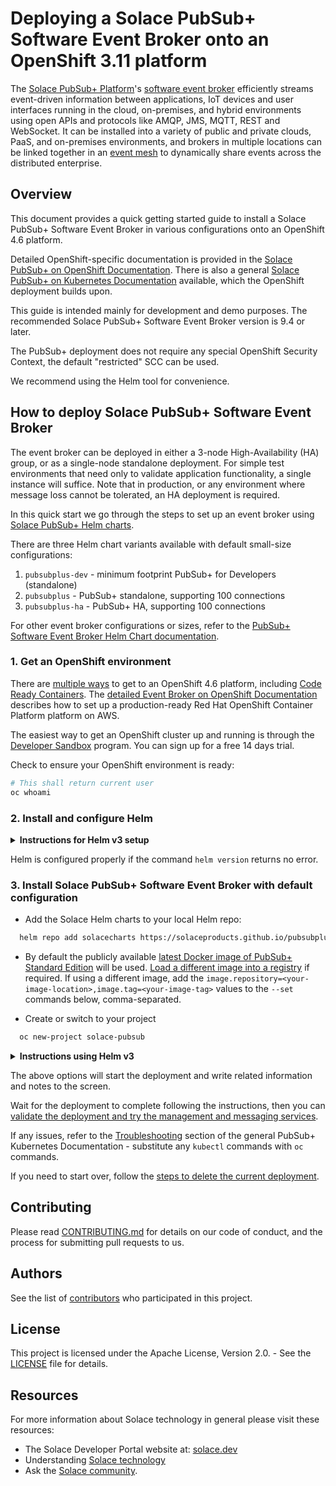 # Deploying a Solace PubSub+ Software Event Broker onto an OpenShift 3.11 platform

The [Solace PubSub+ Platform](https://solace.com/products/platform/)'s [software event broker](https://solace.com/products/event-broker/software/) efficiently streams event-driven information between applications, IoT devices and user interfaces running in the cloud, on-premises, and hybrid environments using open APIs and protocols like AMQP, JMS, MQTT, REST and WebSocket. It can be installed into a variety of public and private clouds, PaaS, and on-premises environments, and brokers in multiple locations can be linked together in an [event mesh](https://solace.com/what-is-an-event-mesh/) to dynamically share events across the distributed enterprise.

## Overview

This document provides a quick getting started guide to install a Solace PubSub+ Software Event Broker in various configurations onto an OpenShift 4.6 platform.

Detailed OpenShift-specific documentation is provided in the [Solace PubSub+ on OpenShift Documentation](/docs/PubSubPlusOpenShiftDeployment.md). There is also a general [Solace PubSub+ on Kubernetes Documentation](//github.com/SolaceProducts/pubsubplus-kubernetes-quickstart/blob/master/docs/PubSubPlusK8SDeployment.md) available, which the OpenShift deployment  builds upon.

This guide is intended mainly for development and demo purposes. The recommended Solace PubSub+ Software Event Broker version is 9.4 or later.

The PubSub+ deployment does not require any special OpenShift Security Context, the default "restricted" SCC can be used.

We recommend using the Helm tool for convenience.

## How to deploy Solace PubSub+ Software Event Broker

The event broker can be deployed in either a 3-node High-Availability (HA) group, or as a single-node standalone deployment. For simple test environments that need only to validate application functionality, a single instance will suffice. Note that in production, or any environment where message loss cannot be tolerated, an HA deployment is required.

In this quick start we go through the steps to set up an event broker using [Solace PubSub+ Helm charts](//hub.helm.sh/charts/solace).

There are three Helm chart variants available with default small-size configurations:
1.	`pubsubplus-dev` - minimum footprint PubSub+ for Developers (standalone)
2.	`pubsubplus` - PubSub+ standalone, supporting 100 connections
3.	`pubsubplus-ha` - PubSub+ HA, supporting 100 connections

For other event broker configurations or sizes, refer to the [PubSub+ Software Event Broker Helm Chart documentation](/pubsubplus/README.md).

### 1. Get an OpenShift environment

There are [multiple ways](https://docs.openshift.com/index.html ) to get to an OpenShift 4.6 platform, including [Code Ready Containers](https://developers.redhat.com/products/codeready-containers/overview). The [detailed Event Broker on OpenShift Documentation](/docs/PubSubPlusOpenShiftDeployment.md#step-1-optional--aws-deploy-openshift-container-platform-onto-aws-using-the-redhat-openshift-aws-quickstart-project) describes how to set up a production-ready Red Hat OpenShift Container Platform platform on AWS.

The easiest way to get an OpenShift cluster up and running is through the [Developer Sandbox](https://developers.redhat.com/developer-sandbox) program. You can sign up for a free 14 days trial.


Check to ensure your OpenShift environment is ready:
```bash
# This shall return current user
oc whoami
```

### 2. Install and configure Helm

<details><summary><b>Instructions for Helm v3 setup</b></summary>
<p>

- Use the [instructions from Helm](//github.com/helm/helm#install) or if using Linux simply run:
```bash
  curl https://raw.githubusercontent.com/helm/helm/master/scripts/get-helm-3 | bash
```
</p>
</details>

Helm is configured properly if the command `helm version` returns no error.


### 3. Install Solace PubSub+ Software Event Broker with default configuration

- Add the Solace Helm charts to your local Helm repo:
```bash
  helm repo add solacecharts https://solaceproducts.github.io/pubsubplus-kubernetes-quickstart/helm-charts
```

- By default the publicly available [latest Docker image of PubSub+ Standard Edition](https://hub.Docker.com/r/solace/solace-pubsub-standard/tags/) will be used. [Load a different image into a registry](/docs/PubSubPlusOpenShiftDeployment.md#step-5-optional-load-the-event-broker-docker-image-to-your-docker-registry) if required. If using a different image, add the `image.repository=<your-image-location>,image.tag=<your-image-tag>` values to the `--set` commands below, comma-separated.

- Create or switch to your project
```bash
  oc new-project solace-pubsub
```

<details><summary><b>Instructions using Helm v3</b></summary>
<p>

- Use one of the chart variants to create a deployment. For configuration options and delete instructions, refer to the [PubSub+ Software Event Broker Helm Chart documentation](https://github.com/SolaceProducts/pubsubplus-kubernetes-quickstart/tree/master/pubsubplus#configuration).

a) Create a Solace PubSub+ minimum deployment for development purposes using `pubsubplus-dev`. It requires minimum 1 CPU and 2 GB of memory available to the PubSub+ event broker pod.
```bash
  # Deploy PubSub+ Standard edition, minimum footprint developer version
  helm install my-release solacecharts/pubsubplus-dev \
    --set securityContext.enabled=false
```

b) Create a Solace PubSub+ standalone deployment, supporting 100 connections scaling using `pubsubplus`. A minimum of 2 CPUs and 4 GB of memory must be available to the PubSub+ pod.
```bash
  # Deploy PubSub+ Standard edition, standalone
  helm install my-release solacecharts/pubsubplus \
    --set securityContext.enabled=false
```

c) Create a Solace PubSub+ HA deployment, supporting 100 connections scaling using `pubsubplus-ha`. The minimum resource requirements are 2 CPU and 4 GB of memory available to each of the three event broker pods.
```bash
  # Deploy PubSub+ Standard edition, HA
  helm install my-release solacecharts/pubsubplus-ha \
    --set securityContext.enabled=false
```
</p>
</details>

The above options will start the deployment and write related information and notes to the screen.

Wait for the deployment to complete following the instructions, then you can [validate the deployment and try the management and messaging services](/docs/PubSubPlusOpenShiftDeployment.md#validating-the-deployment).

If any issues, refer to the [Troubleshooting](https://github.com/SolaceProducts/pubsubplus-kubernetes-quickstart/blob/master/docs/PubSubPlusK8SDeployment.md#troubleshooting) section of the general PubSub+ Kubernetes Documentation - substitute any `kubectl` commands with `oc` commands.

If you need to start over, follow the [steps to delete the current deployment](/docs/PubSubPlusOpenShiftDeployment.md#deleting-the-pubsub-event-broker-deployment).


## Contributing

Please read [CONTRIBUTING.md](CONTRIBUTING.md) for details on our code of conduct, and the process for submitting pull requests to us.

## Authors

See the list of [contributors](//github.com/SolaceProducts/solace-kubernetes-quickstart/graphs/contributors) who participated in this project.

## License

This project is licensed under the Apache License, Version 2.0. - See the [LICENSE](LICENSE) file for details.

## Resources

For more information about Solace technology in general please visit these resources:

- The Solace Developer Portal website at: [solace.dev](//solace.dev/)
- Understanding [Solace technology](//solace.com/products/platform/)
- Ask the [Solace community](//dev.solace.com/community/).
